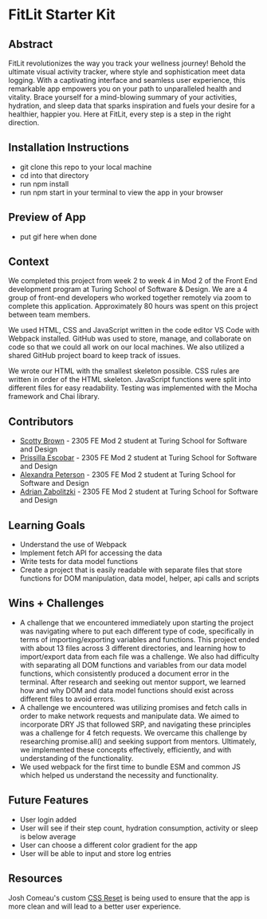 # FitLit Starter Kit

## Abstract
FitLit revolutionizes the way you track your wellness journey! Behold the ultimate visual activity tracker, where style and sophistication meet data logging. With a captivating interface and seamless user experience, this remarkable app empowers you on your path to unparalleled health and vitality. Brace yourself for a mind-blowing summary of your activities, hydration, and sleep data that sparks inspiration and fuels your desire for a healthier, happier you. Here at FitLit, every step is a step in the right direction.

## Installation Instructions
- git clone this repo to your local machine
- cd into that directory
- run npm install
- run npm start in your terminal to view the app in your browser

## Preview of App
- put gif here when done

## Context
We completed this project from week 2 to week 4 in Mod 2 of the Front End development program at Turing School of Software & Design. We are a 4 group of front-end developers who worked together remotely via zoom to complete this application. Approximately 80 hours was spent on this project between team members. 

We used HTML, CSS and JavaScript written in the code editor VS Code with Webpack installed. GitHub was used to store, manage, and collaborate on code so that we could all work on our local machines. We also utilized a shared GitHub project board to keep track of issues.

We wrote our HTML with the smallest skeleton possible. CSS rules are written in order of the HTML skeleton. JavaScript functions were split into different files for easy readability. Testing was implemented with the Mocha framework and Chai library. 

## Contributors
- [Scotty Brown](https://github.com/Scotty-Brown) - 2305 FE Mod 2 student at Turing School for Software and Design
- [Prissilla Escobar](https://github.com/prissilla-escobar) - 2305 FE Mod 2 student at Turing School for Software and Design
- [Alexandra Peterson](https://github.com/apete12) - 2305 FE Mod 2 student at Turing School for Software and Design
- [Adrian Zabolitzki](https://github.com/ganuza) - 2305 FE Mod 2 student at Turing School for Software and Design

## Learning Goals
- Understand the use of Webpack
- Implement fetch API for accessing the data
- Write tests for data model functions
- Create a project that is easily readable with separate files that store functions for DOM manipulation, data model, helper, api calls and scripts

## Wins + Challenges
- A challenge that we encountered immediately upon starting the project was navigating where to put each different type of code, specifically in terms of importing/exporting variables and functions. This project ended with about 13 files across 3 different directories, and learning how to import/export data from each file was a challenge. We also had difficulty with separating all DOM functions and variables from our data model functions, which consistently produced a document error in the terminal. After research and seeking out mentor support, we learned how and why DOM and data model functions should exist across different files to avoid errors. 
- A challenge we encountered was utilizing promises and fetch calls in order to make network requests and manipulate data. We aimed to incorporate DRY JS that followed SRP, and navigating these principles was a challenge for 4 fetch requests. We overcame this challenge by researching promise.all() and seeking support from mentors. Ultimately, we implemented these concepts effectively, efficiently, and with understanding of the functionality. 
- We used webpack for the first time to bundle ESM and common JS which helped us understand the necessity and functionality.

## Future Features
- User login added
- User will see if their step count, hydration consumption, activity or sleep is below average
- User can choose a different color gradient for the app
- User will be able to input and store log entries

## Resources
Josh Comeau's custom [CSS Reset](https://www.joshwcomeau.com/css/custom-css-reset/) is being used to ensure that the app is more clean and will lead to a better user experience.